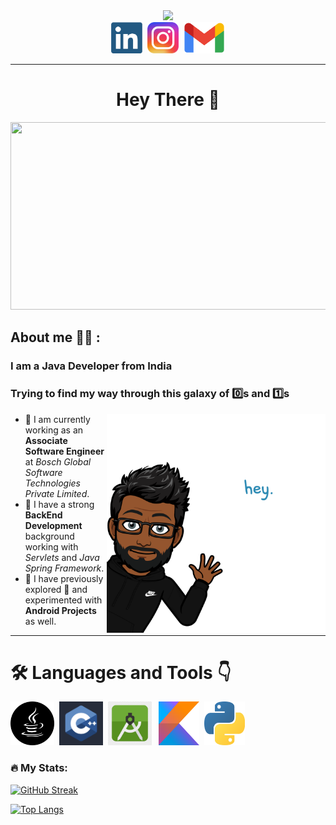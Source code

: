 <div id="header", align="center">
        <img src="https://media.giphy.com/media/RN8FdaB6T1bkkI5n4I/giphy.gif" width="200">
</div>
<div id="badges", align="center">
        <a href="https://www.linkedin.com/in/shashankmaurya01/" target="_blank"><img height="50", src="icons\linkedIn.png"></a>&nbsp;
        <a href="https://www.instagram.com/shashankmaurya01/" target="_blank"><img height="50", src="icons\insta.png"></a>&nbsp;
        <a href="mailto:shashankmaurya260101@gmail.com" target="_blank"><img height="50", src="icons\Gmail_logo.png"></a>
</div>

---

<h1 align="center">Hey There 👋</h1>

<div id="image" , align="center">
        <img src="https://media.giphy.com/media/v1.Y2lkPTc5MGI3NjExOGRiYzgyMjJiNTAyNGViNTFkMmJkOGZjMWFjNzgyMmZhMzhiN2Q1NyZlcD12MV9pbnRlcm5hbF9naWZzX2dpZklkJmN0PWc/dWesBcTLavkZuG35MI/giphy.gif", width="600", height="300">
</div>

<div id="about_me" align='left'>

## About me :man_student: :
### I am a Java Developer from India<br>
### Trying to find my way through this galaxy of :zero:s and :one:s

<img align='right' src="icons\Bitmoji_hey.png" height="350">

 - :muscle: I am currently working as an <strong>Associate Software Engineer</strong> at <em>Bosch Global Software Technologies
Private Limited</em>.
 - :muscle: I have a strong <strong>BackEnd Development</strong> background working with <em>Servlets</em> and <em>Java Spring Framework</em>.
 - :muscle: I have previously explored :seedling: and experimented with <strong>Android Projects</strong> as well.


</div>

---
# :hammer_and_wrench: Languages and Tools :point_down:
<a href="https://docs.oracle.com/en/java/" target="_blank"><img height="70" src="icons\java.png"></a>&nbsp;
<a href="https://docs.microsoft.com/en-us/cpp/cpp/?view=msvc-160" target="_blank"><img height="70" src="icons\c++.png"></a>&nbsp;
<a href="https://developer.android.com/docs" target="_blank"><img height="70" src="icons\android.png"></a>&ensp;
<a href="https://kotlinlang.org/docs/home.html" target="_blank"><img height="70" width="65" src="icons\kotlin.png"></a>&nbsp;
<a href="https://docs.python.org/3/" target="_blank"><img height="70" width="65" src="icons\python.png"></a>&nbsp;

### :fire: My Stats:
[![GitHub Streak](http://github-readme-streak-stats.herokuapp.com?user=ShashankMaurya&theme=dark&border_radius=5)](https://github.com/ShashankMaurya?tab=repositories)

[![Top Langs](https://github-readme-stats.vercel.app/api/top-langs/?username=ShashankMaurya&layout=compact&theme=vision-friendly-dark)](https://github.com/ShashankMaurya?tab=repositories)

